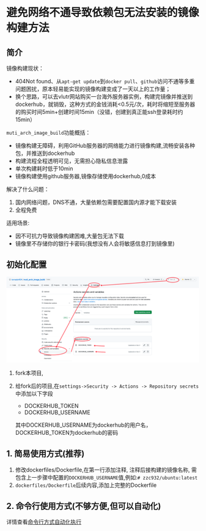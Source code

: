 # 避免网络不通导致依赖包无法安装的镜像构建方法

## 简介
镜像构建现状：

- 404Not found、从`apt-get update`到`docker pull`、`github`访问不通等多重问题困扰，原本轻易能实现的镜像构建变成了一天以上的工作量；
- 换个思路，可以去vlutr网站购买一台海外服务器实例，构建完镜像并推送到dockerhub，就销毁，这种方式的金钱消耗<0.5元/次，耗时将缩短至服务器的购买时间5min+创建时间15min（没错，创建到真正能ssh登录耗时约15min）

`muti_arch_image_build`功能概括：

- 镜像构建无障碍，利用GitHub服务器的网络能力进行镜像构建,流畅安装各种包，并推送到dockerhub
- 构建流程全程透明可见，无需担心隐私信息泄露
- 单次构建耗时低于10min
- 镜像构建使用github服务器,镜像存储使用dockerhub,0成本

解决了什么问题：

1. 国内网络问题，DNS不通，大量依赖包需要配置国内源才能下载安装
2. 全程免费

适用场景:
- 因不可抗力导致镜像构建困难,大量包无法下载
- 镜像里不存储你的银行卡密码(我想没有人会将敏感信息打到镜像里)


## 初始化配置
![图片](docs/assets/images/setpwd.png)
1. fork本项目,
2. 给fork后的项目,在`settings->Security -> Actions -> Repository secrets` 中添加以下字段
    - DOCKERHUB_TOKEN
    - DOCKERHUB_USERNAME

   其中DOCKERHUB_USERNAME为dockerhub的用户名，DOCKERHUB_TOKEN为dockerhub的密码


## 1. 简易使用方式(推荐)

 
1. 修改dockerfiles/Dockerfile,在第一行添加注释, 注释后接构建的镜像名称, 需包含上一步骤中配置的`DOCKERHUB_USERNAME`值,例如:`# zzc932/ubuntu:latest` 
2. `dockerfiles/Dockerfile`后续内容,添加上完整的Dockerfile

## 2. 命令行使用方式(不够方便,但可以自动化)
详情查看[命令行方式自动化执行](docs/base/README.md)